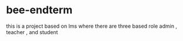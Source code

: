# bee-endterm
this is a project based on lms where there are three based role admin , teacher , and student
